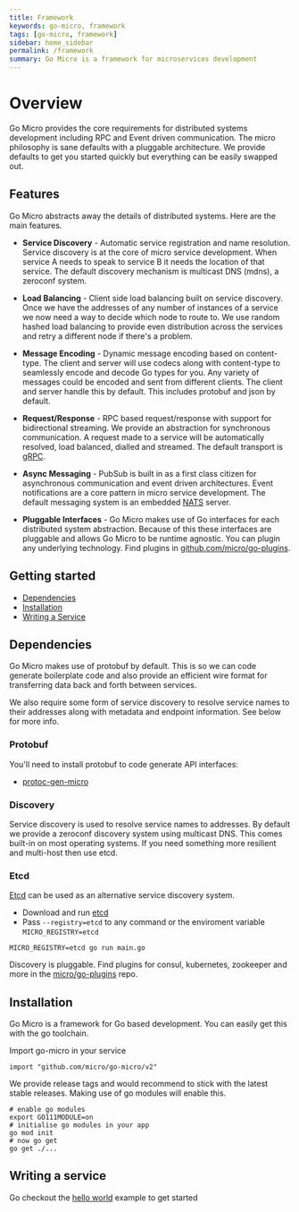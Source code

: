 ```yaml
---
title: Framework
keywords: go-micro, framework
tags: [go-micro, framework]
sidebar: home_sidebar
permalink: /framework
summary: Go Micro is a framework for microservices development
---
```


# Overview

Go Micro provides the core requirements for distributed systems development including RPC and Event driven communication. 
The micro philosophy is sane defaults with a pluggable architecture. We provide defaults to get you started quickly but everything can be easily swapped out.

## Features

Go Micro abstracts away the details of distributed systems. Here are the main features.

- **Service Discovery** - Automatic service registration and name resolution. Service discovery is at the core of micro service
development. When service A needs to speak to service B it needs the location of that service. The default discovery mechanism is
multicast DNS (mdns), a zeroconf system.

- **Load Balancing** - Client side load balancing built on service discovery. Once we have the addresses of any number of instances
of a service we now need a way to decide which node to route to. We use random hashed load balancing to provide even distribution
across the services and retry a different node if there's a problem.

- **Message Encoding** - Dynamic message encoding based on content-type. The client and server will use codecs along with content-type
to seamlessly encode and decode Go types for you. Any variety of messages could be encoded and sent from different clients. The client
and server handle this by default. This includes protobuf and json by default.

- **Request/Response** - RPC based request/response with support for bidirectional streaming. We provide an abstraction for synchronous
communication. A request made to a service will be automatically resolved, load balanced, dialled and streamed. The default
transport is [gRPC](https://grpc.io/).

- **Async Messaging** - PubSub is built in as a first class citizen for asynchronous communication and event driven architectures.
Event notifications are a core pattern in micro service development. The default messaging system is an embedded [NATS](https://nats.io/)
server.

- **Pluggable Interfaces** - Go Micro makes use of Go interfaces for each distributed system abstraction. Because of this these interfaces
are pluggable and allows Go Micro to be runtime agnostic. You can plugin any underlying technology. Find plugins in
[github.com/micro/go-plugins](https://github.com/micro/go-plugins).

## Getting started

- [Dependencies](#dependencies)
- [Installation](#installation)
- [Writing a Service](#writing-a-service)

## Dependencies

Go Micro makes use of protobuf by default. This is so we can code generate boilerplate code and also provide 
an efficient wire format for transferring data back and forth between services.

We also require some form of service discovery to resolve service names to their addresses along with 
metadata and endpoint information. See below for more info.

### Protobuf

You'll need to install protobuf to code generate API interfaces:

- [protoc-gen-micro](https://github.com/micro/micro/tree/master/cmd/protoc-gen-micro)

### Discovery

Service discovery is used to resolve service names to addresses. By default we provide a zeroconf discovery system 
using multicast DNS. This comes built-in on most operating systems. If you need something more resilient and multi-host then use etcd.

### Etcd

[Etcd](https://github.com/etcd-io/etcd) can be used as an alternative service discovery system.

- Download and run [etcd](https://github.com/etcd-io/etcd)
- Pass `--registry=etcd` to any command or the enviroment variable `MICRO_REGISTRY=etcd`

```
MICRO_REGISTRY=etcd go run main.go
```

Discovery is pluggable. Find plugins for consul, kubernetes, zookeeper and more in the [micro/go-plugins](https://github.com/micro/go-plugins) repo.

## Installation

Go Micro is a framework for Go based development. You can easily get this with the go toolchain.


Import go-micro in your service

```
import "github.com/micro/go-micro/v2"
```

We provide release tags and would recommend to stick with the latest stable releases. Making use of go modules will enable this.

```
# enable go modules
export GO111MODULE=on
# initialise go modules in your app
go mod init
# now go get
go get ./...
```

## Writing a service

Go checkout the [hello world](helloworld.html) example to get started

